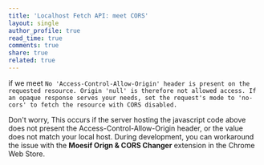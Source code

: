 ```yaml
---
title: 'Localhost Fetch API: meet CORS'
layout: single
author_profile: true
read_time: true
comments: true
share: true
related: true
---
```


if we meet `No 'Access-Control-Allow-Origin' header is present on the requested resource. Origin 'null' is therefore not allowed access. If an opaque response serves your needs, set the request's mode to 'no-cors' to fetch the resource with CORS disabled.` <br/>

Don't worry, This occurs if the server hosting the javascript code above does not present the Access-Control-Allow-Origin header, or the value does not match your local host. During development, you can workaround the issue with the **Moesif Orign & CORS Changer** extension in the Chrome Web Store.